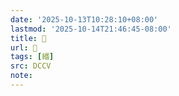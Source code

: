 ```yaml
---
date: '2025-10-13T10:28:10+08:00'
lastmod: '2025-10-14T21:46:45-08:00'
title: 􃉇
url: 􃉇
tags: [緡]
src: DCCV
note:
---
```

